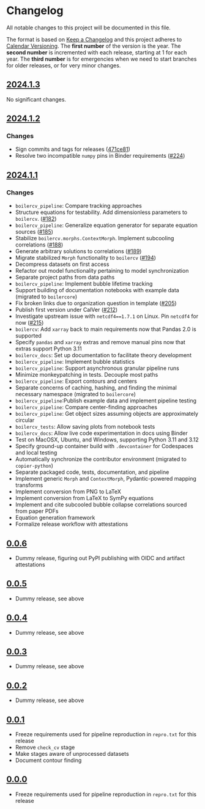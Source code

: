 <!--
Do *NOT* add changelog entries here!

This changelog is managed by towncrier and is compiled at release time.

See https://github.com/python-attrs/attrs/blob/main/.github/CONTRIBUTING.md#changelog for details.
-->

# Changelog

All notable changes to this project will be documented in this file.

The format is based on [Keep a Changelog](https://keepachangelog.com/en/1.1.0/) and this project adheres to [Calendar Versioning](https://calver.org/). The **first number** of the version is the year. The **second number** is incremented with each release, starting at 1 for each year. The **third number** is for emergencies when we need to start branches for older releases, or for very minor changes.

<!-- towncrier release notes start -->

## [2024.1.3](https://github.com/softboiler/boilercv/tree/2024.1.3)

No significant changes.

## [2024.1.2](https://github.com/softboiler/boilercv/tree/2024.1.2)

### Changes

- Sign commits and tags for releases ([471ce81](https://github.com/softboiler/boilercv/commit/471ce81841bc318e5d7780181355dc0dda8ad658))
- Resolve two incompatible `numpy` pins in Binder requirements ([#224](https://github.com/softboiler/boilercv/issues/224))

## [2024.1.1](https://github.com/softboiler/boilercv/tree/2024.1.1)

### Changes

- `boilercv_pipeline`: Compare tracking approaches
- Structure equations for testability. Add dimensionless parameters to `boilercv`. ([#182](https://github.com/softboiler/boilercv/issues/182))
- `boilercv_pipeline`: Generalize equation generator for separate equation sources ([#185](https://github.com/softboiler/boilercv/issues/185))
- Stabilize `boilercv.morphs.ContextMorph`. Implement subcooling correlations ([#188](https://github.com/softboiler/boilercv/issues/188))
- Generate arbitrary solutions to correlations ([#189](https://github.com/softboiler/boilercv/issues/189))
- Migrate stabilized `Morph` functionality to `boilercv` ([#194](https://github.com/softboiler/boilercv/issues/194))
- Decompress datasets on first access
- Refactor out model functionality pertaining to model synchronization
- Separate project paths from data paths
- `boilercv_pipeline`: Implement bubble lifetime tracking
- Support building of documentation notebooks with example data (migrated to `boilercore`)
- Fix broken links due to organization question in template ([#205](https://github.com/softboiler/boilercv/issues/205))
- Publish first version under CalVer ([#212](https://github.com/softboiler/boilercv/issues/212))
- Investigate upstream issue with `netcdf4==1.7.1` on Linux. Pin `netcdf4` for now ([#215](https://github.com/softboiler/boilercv/issues/215))
- `boilercv`: Add `xarray` back to main requirements now that Pandas 2.0 is supported
- Specify `pandas` and `xarray` extras and remove manual pins now that extras support Python 3.11
- `boilercv_docs`: Set up documentation to facilitate theory development
- `boilercv_pipeline`: Implement bubble statistics
- `boilercv_pipeline`: Support asynchronous granular pipeline runs
- Minimize monkeypatching in tests. Decouple most paths
- `boilercv_pipeline`: Export contours and centers
- Separate concerns of caching, hashing, and finding the minimal necessary namespace (migrated to `boilercore`)
- `boilercv_pipeline`:Publish example data and implement pipeline testing
- `boilercv_pipeline`: Compare center-finding approaches
- `boilercv_pipeline`: Get object sizes assuming objects are approximately circular
- `boilercv_tests`: Allow saving plots from notebook tests
- `boilercv_docs`: Allow live code experimentation in docs using Binder
- Test on MacOSX, Ubuntu, and Windows, supporting Python 3.11 and 3.12
- Specify ground-up container build with `.devcontainer` for Codespaces and local testing
- Automatically synchronize the contributor environment (migrated to `copier-python`)
- Separate packaged code, tests, documentation, and pipeline
- Implement generic `Morph` and `ContextMorph`, Pydantic-powered mapping transforms
- Implement conversion from PNG to LaTeX
- Implement conversion from LaTeX to SymPy equations
- Implement and cite subcooled bubble collapse correlations sourced from paper PDFs
- Equation generation framework
- Formalize release workflow with attestations

## [0.0.6](https://github.com/softboiler/boilercv/releases/tag/0.0.6)

- Dummy release, figuring out PyPI publishing with OIDC and artifact attestations

## [0.0.5](https://github.com/softboiler/boilercv/releases/tag/0.0.5)

- Dummy release, see above

## [0.0.4](https://github.com/softboiler/boilercv/releases/tag/0.0.4)

- Dummy release, see above

## [0.0.3](https://github.com/softboiler/boilercv/releases/tag/0.0.3)

- Dummy release, see above

## [0.0.2](https://github.com/softboiler/boilercv/releases/tag/0.0.2)

- Dummy release, see above

## [0.0.1](https://github.com/softboiler/boilercv/releases/tag/0.0.1)

- Freeze requirements used for pipeline reproduction in `repro.txt` for this release
- Remove `check_cv` stage
- Make stages aware of unprocessed datasets
- Document contour finding

## [0.0.0](https://github.com/softboiler/boilercv/releases/tag/0.0.0)

- Freeze requirements used for pipeline reproduction in `repro.txt` for this release
